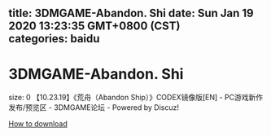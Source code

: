 
title: 3DMGAME-Abandon. Shi
date: Sun Jan 19 2020 13:23:35 GMT+0800 (CST)    
categories: baidu
---

# 3DMGAME-Abandon. Shi
size: 0
 【10.23.19】《荒舟（Abandon Ship）》CODEX镜像版[EN] - PC游戏新作发布/预览区 - 3DMGAME论坛 - Powered by Discuz!
 

[How to download](https://bpcam.bemobtrk.com/go/2ceec3aa-1ca2-46d6-b9ff-aaa5c184517c?jno=192)